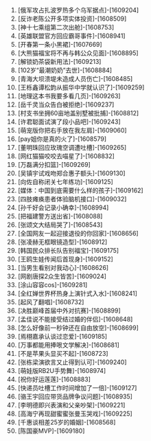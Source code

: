 
1. [俄军攻占扎波罗热多个乌军据点]-[1609204]
1. [反诈老陈公开多项实体投资]-[1608509]
1. [神十七乘组第二次出舱]-[1608753]
1. [英雄联盟官方回应霸哥事件]-[1608941]
1. [开春第一条小黑裙]-[1607669]
1. [大熊猫福宝将不再与韩公众见面]-[1608895]
1. [解锁奶茶袋新用法]-[1609213]
1. [102岁“最潮奶奶”去世]-[1608884]
1. [青海大坝溃堤未造成人员伤亡]-[1608485]
1. [王栎鑫谭松韵从振华中学就认识了]-[1609259]
1. [地理这本书我要多看几页]-[1609263]
1. [岳千灵当众告白被拒绝]-[1609237]
1. [村支书坐拥60亩地盖别墅被批捕]-[1608812]
1. [许君聪面试演了段小品吧]-[1609243]
1. [萌宠版你把右手放在我左肩]-[1609060]
1. [pay姐你是真的火了]-[1608579]
1. [董明珠回应玫瑰空调遭吐槽]-[1609265]
1. [网红猫猫咬咬去喵星了]-[1608832]
1. [万磊满分扣篮]-[1609269]
1. [吴镇宇试戏吻郑合惠子额头]-[1609130]
1. [向佐自称闭关七年练功]-[1609125]
1. [媒体：中国到底需要什么样的孩子]-[1609162]
1. [四肢瘫痪患者体验脑机接口]-[1609032]
1. [孙千好会记录小确幸]-[1608994]
1. [把福建警方送出省]-[1608088]
1. [张颂文大结局哭了]-[1608543]
1. [全国网友一起迎接退役的你回家]-[1608656]
1. [张凌赫无框眼镜造型]-[1608912]
1. [韩国民众排长队告别福宝]-[1609175]
1. [王鸥生娃传闻后首现身]-[1609152]
1. [当男生看别对我动心]-[1608626]
1. [网剧唐探2众生皆苦]-[1609024]
1. [涂山容容cos]-[1609281]
1. [全红婵世界杯热身上演针式入水]-[1608241]
1. [起风了翻唱]-[1608732]
1. [决胜巅峰首届中外对抗赛]-[1608899]
1. [孟佳说不能接受结过婚的伴侣]-[1608648]
1. [怎么好像前一秒钟还在自由放空]-[1608699]
1. [焉栩嘉承认谈过恋爱]-[1609185]
1. [万事都能用捧哏文学解决]-[1608681]
1. [不是苹果头显买不起]-[1608723]
1. [张栋梁演欲言又止得到认可]-[1609240]
1. [萌娃版RB2U手势舞]-[1608974]
1. [祝你好运莲莲]-[1608883]
1. [快递员吐槽工作时间增加了一倍]-[1609127]
1. [骆王宇回应带货品牌争议问题]-[1608935]
1. [李明德即兴表演和父亲吵架]-[1609221]
1. [高海宁再现甜蜜蜜张曼玉哭戏]-[1609225]
1. [千惠谈相差25岁的婚姻]-[1608568]
1. [陈国豪MVP]-[1609180]